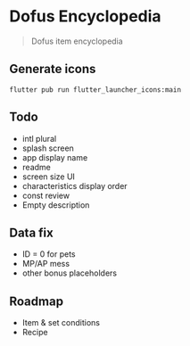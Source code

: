 # Dofus Encyclopedia

> Dofus item encyclopedia

## Generate icons
```
flutter pub run flutter_launcher_icons:main
```

## Todo
- intl plural
- splash screen
- app display name
- readme
- screen size UI
- characteristics display order
- const review
- Empty description

## Data fix
- ID = 0 for pets
- MP/AP mess
- other bonus placeholders

## Roadmap
- Item & set conditions
- Recipe
